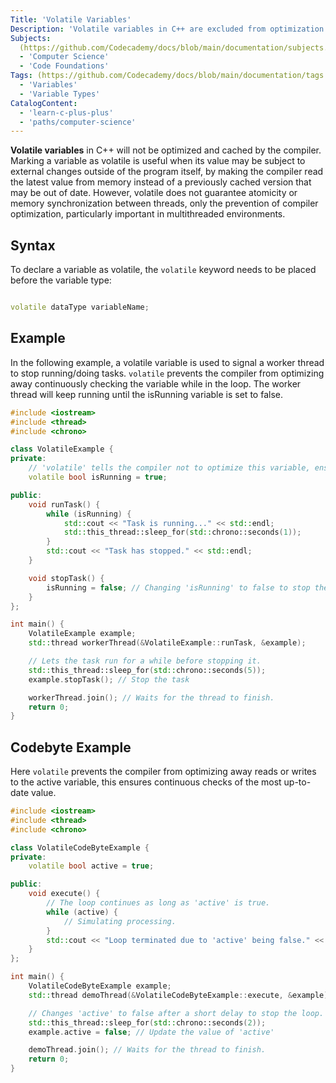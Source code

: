 ```yaml
---
Title: 'Volatile Variables'
Description: 'Volatile variables in C++ are excluded from optimization and caching by the compiler. Marking a variable as volatile is useful when the variables value may be subject to external changes outside of the program itself'
Subjects:
  (https://github.com/Codecademy/docs/blob/main/documentation/subjects.md)
  - 'Computer Science'
  - 'Code Foundations'
Tags: (https://github.com/Codecademy/docs/blob/main/documentation/tags.md)
  - 'Variables'
  - 'Variable Types'
CatalogContent:
  - 'learn-c-plus-plus'
  - 'paths/computer-science'
---
```


**Volatile variables** in C++ will not be optimized and cached by the compiler.
Marking a variable as volatile is useful when its value may be subject to external changes outside of the program itself, by making the compiler read the latest value from memory instead of a previously cached version that may be out of date.
However, volatile does not guarantee atomicity or memory synchronization between threads, only the prevention of compiler optimization, particularly important in multithreaded environments.

## Syntax

To declare a variable as volatile, the `volatile` keyword needs to be placed before the variable type:

```cpp

volatile dataType variableName;

```

## Example

In the following example, a volatile variable is used to signal a worker thread to stop running/doing tasks.
`volatile` prevents the compiler from optimizing away continuously checking the variable while in the loop.
The worker thread will keep running until the isRunning variable is set to false.

```cpp
#include <iostream>
#include <thread>
#include <chrono>

class VolatileExample {
private:
    // 'volatile' tells the compiler not to optimize this variable, ensuring that each iteration of the following loop fetches the latest value.
    volatile bool isRunning = true;

public:
    void runTask() {
        while (isRunning) {
            std::cout << "Task is running..." << std::endl;
            std::this_thread::sleep_for(std::chrono::seconds(1));
        }
        std::cout << "Task has stopped." << std::endl;
    }

    void stopTask() {
        isRunning = false; // Changing 'isRunning' to false to stop the task.
    }
};

int main() {
    VolatileExample example;
    std::thread workerThread(&VolatileExample::runTask, &example);

    // Lets the task run for a while before stopping it.
    std::this_thread::sleep_for(std::chrono::seconds(5));
    example.stopTask(); // Stop the task

    workerThread.join(); // Waits for the thread to finish.
    return 0;
}
```

## Codebyte Example

Here `volatile` prevents the compiler from optimizing away reads or writes to the active variable, this ensures continuous checks of the most up-to-date value.

```cpp
#include <iostream>
#include <thread>
#include <chrono>

class VolatileCodeByteExample {
private:
    volatile bool active = true;

public:
    void execute() {
        // The loop continues as long as 'active' is true.
        while (active) {
            // Simulating processing.
        }
        std::cout << "Loop terminated due to 'active' being false." << std::endl;
    }
};

int main() {
    VolatileCodeByteExample example;
    std::thread demoThread(&VolatileCodeByteExample::execute, &example);

    // Changes 'active' to false after a short delay to stop the loop.
    std::this_thread::sleep_for(std::chrono::seconds(2));
    example.active = false; // Update the value of 'active'

    demoThread.join(); // Waits for the thread to finish.
    return 0;
}
```
